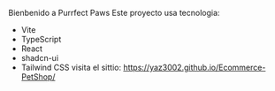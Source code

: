 Bienbenido a Purrfect Paws
Este proyecto usa tecnologia:
- Vite
- TypeScript
- React
- shadcn-ui
- Tailwind CSS
visita el sittio:
https://yaz3002.github.io/Ecommerce-PetShop/
